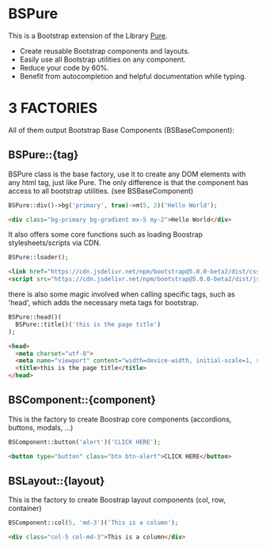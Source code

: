 # BSPure

This is a Bootstrap extension of the Library [Pure](https://github.com/JessPinkman/Pure).

- Create reusable Bootstrap components and layouts.
- Easily use all Bootstrap utilities on any component.
- Reduce your code by 60%.
- Benefit from autocompletion and helpful documentation while typing.

# 3 FACTORIES
All of them output Bootstrap Base Components (BSBaseComponent):

## BSPure::{tag}

BSPure class is the base factory, use it to create any DOM elements with any html tag, just like Pure. The only difference is that the component has access to all bootstrap utilities. (see BSBaseComponent)
```php
BSPure::div()->bg('primary', true)->m(5, 2)('Hello World');
```
```html
<div class="bg-primary bg-gradient mx-5 my-2">Hello World</div>
```
It also offers some core functions such as loading Boostrap stylesheets/scripts via CDN.
```php
BSPure::loader();
```
```html
<link href="https://cdn.jsdelivr.net/npm/bootstrap@5.0.0-beta2/dist/css/bootstrap.min.css" rel="stylesheet" integrity="sha384-BmbxuPwQa2lc/FVzBcNJ7UAyJxM6wuqIj61tLrc4wSX0szH/Ev+nYRRuWlolflfl" crossorigin="anomymous">
<script src="https://cdn.jsdelivr.net/npm/bootstrap@5.0.0-beta2/dist/js/bootstrap.bundle.min.js" integrity="sha384-b5kHyXgcpbZJO/tY9Ul7kGkf1S0CWuKcCD38l8YkeH8z8QjE0GmW1gYU5S9FOnJ0" crossorigin="anonymous"></script>
```
there is also some magic involved when calling specific tags, such as 'head', which adds the necessary meta tags for bootstrap.
```php
BSPure::head()(
  BSPure::title()('this is the page title')
);
```
```html
<head>
  <meta charset="utf-8">
  <meta name="viewport" content="width=device-width, initial-scale=1, shrink-to-fit=no">
  <title>this is the page title</title>
</head>
```

## BSComponent::{component}

This is the factory to create Boostrap core components (accordions, buttons, modals, ...)
```php
BSComponent::button('alert')('CLICK HERE');
```
```html
<button type="button" class="btn btn-alert">CLICK HERE</button>
```
## BSLayout::{layout}

This is the factory to create Boostrap layout components (col, row, container)
```php
BSComponent::col(5, 'md-3')('This is a column');
```
```html
<div class="col-5 col-md-3">This is a column</div>
```